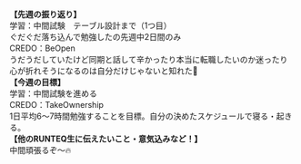 **【先週の振り返り】**<br>
学習：中間試験　テーブル設計まで（1つ目）<br>
ぐだぐだ落ち込んで勉強したの先週中2日間のみ<br>
CREDO：BeOpen<br>
うだうだしていたけど同期と話して辛かったり本当に転職したいのか迷ったり<br>
心が折れそうになるのは自分だけじゃないと知れた🥺<br>
**【今週の目標】**<br>
学習：中間試験を進める<br>
CREDO：TakeOwnership<br>
1日平均6〜7時間勉強することを目標。自分の決めたスケジュールで寝る・起きる。<br>
**【他のRUNTEQ生に伝えたいこと・意気込みなど！】**<br>
中間頑張るぞ〜🔥
